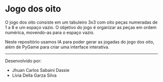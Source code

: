 # Jogo dos oito

O jogo dos oito consiste em um tabuleiro 3x3 com oito peças numeradas de 1 a 8 e um espaço vazio. O objetivo do jogo é organizar as peças em ordem numérica, movendo-as para o espaço vazio.

Neste repositório usamos IA para poder gerar as jogadas do jogo dos oito, além de PyGame para criar uma interface interativa.

---
Desenvolvido por:

- Jhuan Carlos Sabaini Dassie
- Lívia Della Garza Silva
